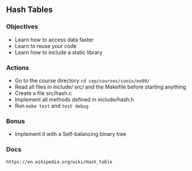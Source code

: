 ## Hash Tables

### Objectives

* Learn how to access data faster
* Learn to reuse your code
* Learn how to include a static library

### Actions

* Go to the course directory `cd cep/courses/cunix/ex09/`
* Read all files in include/ src/ and the Makefile before starting anything
* Create a file src/hash.c
* Implement all methods defined in include/hash.h
* Run `make test` and `test debug`

### Bonus

 * Implement it with a Self-balancing binary tree

### Docs

`https://en.wikipedia.org/wiki/Hash_table`
